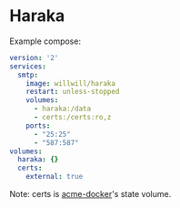 # Haraka

Example compose:

```yaml
version: '2'
services:
  smtp:
    image: willwill/haraka
    restart: unless-stopped
    volumes:
      - haraka:/data
      - certs:/certs:ro,z
    ports:
      - "25:25"
      - "587:587"
volumes:
  haraka: {}
  certs:
    external: true
```

Note: certs is [acme-docker](https://hub.docker.com/r/willwill/acme-docker/)'s state volume.
